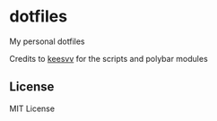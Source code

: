 # dotfiles
My personal dotfiles

Credits to [keesvv](https://github.com/keesvv) for the scripts and polybar modules

## License
MIT License
